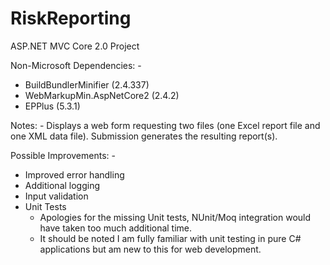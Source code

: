 # RiskReporting

ASP.NET MVC Core 2.0 Project

Non-Microsoft Dependencies: -
* BuildBundlerMinifier (2.4.337)
* WebMarkupMin.AspNetCore2 (2.4.2)
* EPPlus (5.3.1)

Notes: -
Displays a web form requesting two files (one Excel report file and one XML data file).
Submission generates the resulting report(s).

Possible Improvements: -
* Improved error handling
* Additional logging
* Input validation
* Unit Tests
    - Apologies for the missing Unit tests, NUnit/Moq integration would have taken too much additional time.
    - It should be noted I am fully familiar with unit testing in pure C# applications but am new to this for web development.
